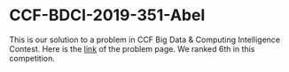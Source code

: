 # CCF-BDCI-2019-351-Abel
This is our solution to a problem in CCF Big Data &amp; Computing Intelligence Contest. Here is the [link](https://www.datafountain.cn/competitions/351) of the problem page. We ranked 6th in this competition.  
